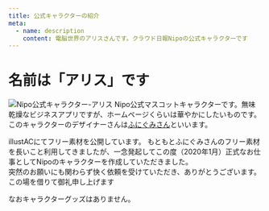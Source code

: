 ```yaml
---
title: 公式キャラクターの紹介
meta:
  - name: description
    content: 電脳世界のアリスさんです。クラウド日報Nipoの公式キャラクターです
---
```


# 名前は「アリス」です
![Nipo公式キャラクター-アリス](/column/c2-1.png)
Nipo公式マスコットキャラクターです。無味乾燥なビジネスアプリですが、ホームページくらいは華やかにしたいものです。  
このキャラクターのデザイナーさんは[ふにぐみさん](https://www.ac-illust.com/main/profile.php?id=0DbjwSb1&area=1)といいます。

illustACにてフリー素材を公開しています。
もともとふにぐみさんのフリー素材を長いこと利用してきましたが、一念発起してこの度（2020年1月）正式なお仕事としてNipoのキャラクターを作成していただきました。  
突然のお願いにも関わらず快く依頼を受けていただき、ありがとうございます。この場を借りて御礼申し上げます

<Alice label="◀こんな感じで一言メモとしてよく登場します" icon="pc" />

なおキャラクターグッズはありません。